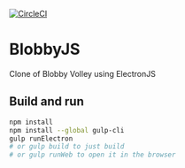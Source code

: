 [![CircleCI](https://circleci.com/gh/dcarlus/BlobbyJS.svg?style=svg)](https://circleci.com/gh/dcarlus/BlobbyJS)

# BlobbyJS
Clone of Blobby Volley using ElectronJS

## Build and run

```bash
npm install
npm install --global gulp-cli
gulp runElectron
# or gulp build to just build
# or gulp runWeb to open it in the browser 
```
